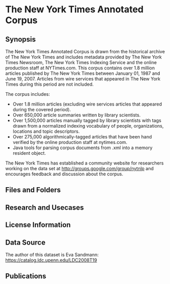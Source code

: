 # The New York Times Annotated Corpus 

## Synopsis

The New York Times Annotated Corpus is drawn from the historical archive of The New York Times and includes metadata provided by The New York Times Newsroom, The New York Times Indexing Service and the online production staff at NYTimes.com. This corpus contains over 1.8 million articles published by The New York Times between January 01, 1987 and June 19, 2007. Articles from wire services that appeared in The New York Times during this period are not included.

The corpus includes:

- Over 1.8 million articles (excluding wire services articles that appeared during the covered period).
- Over 650,000 article summaries written by library scientists.
- Over 1,500,000 articles manually tagged by library scientists with tags drawn from a normalized indexing vocabulary of people, organizations, locations and topic descriptors.
- Over 275,000 algorithmically-tagged articles that have been hand verified by the online production staff at nytimes.com.
- Java tools for parsing corpus documents from .xml into a memory resident object.

The New York Times has established a community website for researchers working on the data set at http://groups.google.com/group/nytnlp and encourages feedback and discussion about the corpus.

## Files and Folders

## Research and Usecases

## License Information

## Data Source

The author of this dataset is Eva Sandmann:
https://catalog.ldc.upenn.edu/LDC2008T19

## Publications
